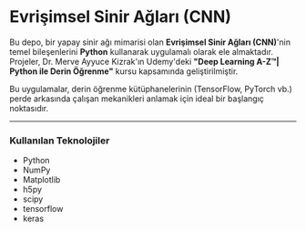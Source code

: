 # Evrişimsel Sinir Ağları (CNN)

Bu depo, bir yapay sinir ağı mimarisi olan **Evrişimsel Sinir Ağları (CNN)**'nin temel bileşenlerini **Python** kullanarak uygulamalı olarak ele almaktadır. Projeler, Dr. Merve Ayyuce Kizrak'ın Udemy'deki **"Deep Learning A-Z™| Python ile Derin Öğrenme"** kursu kapsamında geliştirilmiştir.

Bu uygulamalar, derin öğrenme kütüphanelerinin (TensorFlow, PyTorch vb.) perde arkasında çalışan mekanikleri anlamak için ideal bir başlangıç noktasıdır.

-----

### Kullanılan Teknolojiler

  * Python
  * NumPy
  * Matplotlib
  * h5py
  * scipy
  * tensorflow
  * keras




